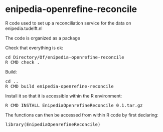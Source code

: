 enipedia-openrefine-reconcile
==================================
R code used to set up a reconciliation service for the data on enipedia.tudelft.nl

The code is organized as a package

Check that everything is ok:
<pre>
cd Directory/Of/enipedia-openrefine-reconcile
R CMD check .
</pre>

Build:
<pre>
cd .. 
R CMD build enipedia-openrefine-reconcile
</pre>

Install it so that it is accessible within the R environment:
<pre>
R CMD INSTALL EnipediaOpenrefineReconcile_0.1.tar.gz
</pre>

The functions can then be accessed from within R code by first declaring:
<pre>
library(EnipediaOpenrefineReconcile)
</pre>
